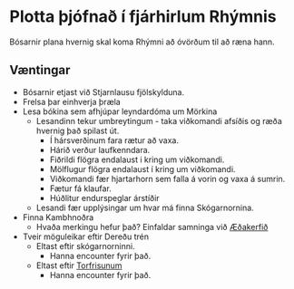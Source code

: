 # Plotta þjófnað í fjárhirlum Rhýmnis
Bósarnir plana hvernig skal koma Rhýmni að óvörðum til að ræna hann.

## Væntingar
- Bósarnir etjast við Stjarnlausu fjölskylduna.
- Frelsa þar einhverja þræla
- Lesa bókina sem afhjúpar leyndardóma um Mörkina
  - Lesandinn tekur umbreytingum - taka viðkomandi afsíðis og ræða hvernig það
    spilast út.
    - Í hársverðinum fara rætur að vaxa.
    - Hárið verður laufkenndara.
    - Fiðrildi flögra endalaust i kring um viðkomandi.
    - Mölflugur flögra endalaust í kring um viðkomandi.
    - Viðkomandi fær hjartarhorn sem falla á vorin og vaxa á sumrin.
    - Fætur fá klaufar.
    - Húðlitur endurspeglar árstíðir
  - Lesandi fær upplýsingar um hvar má finna Skógarnornina.
- Finna Kambhnoðra
  - Hvaða merkingu hefur það? Einfaldar samninga við [Æðakerfið](
    /factions/aedakerfid.md)
- Tveir möguleikar eftir Dereðu trén
  - Eltast eftir skógarnorninni.
    - Hanna encounter fyrir það.
  - Eltast eftir [Torfrisunum](https://www.dndbeyond.com/monsters/hill-giant)
    - Hanna encounter fyrir það.